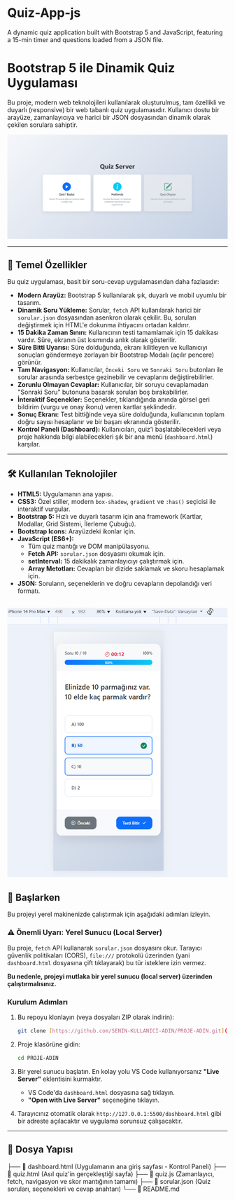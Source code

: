 # Quiz-App-js
A dynamic quiz application built with Bootstrap 5 and JavaScript, featuring a 15-min timer and questions loaded from a JSON file.
# Bootstrap 5 ile Dinamik Quiz Uygulaması

Bu proje, modern web teknolojileri kullanılarak oluşturulmuş, tam özellikli ve duyarlı (responsive) bir web tabanlı quiz uygulamasıdır. Kullanıcı dostu bir arayüze, zamanlayıcıya ve harici bir JSON dosyasından dinamik olarak çekilen sorulara sahiptir.

![Quiz Uygulaması Ekran Görüntüsü](dashboard.png)

---

## 🚀 Temel Özellikler

Bu quiz uygulaması, basit bir soru-cevap uygulamasından daha fazlasıdır:

* **Modern Arayüz:** Bootstrap 5 kullanılarak şık, duyarlı ve mobil uyumlu bir tasarım.
* **Dinamik Soru Yükleme:** Sorular, `fetch` API kullanılarak harici bir `sorular.json` dosyasından asenkron olarak çekilir. Bu, soruları değiştirmek için HTML'e dokunma ihtiyacını ortadan kaldırır.
* **15 Dakika Zaman Sınırı:** Kullanıcının testi tamamlamak için 15 dakikası vardır. Süre, ekranın üst kısmında anlık olarak gösterilir.
* **Süre Bitti Uyarısı:** Süre dolduğunda, ekranı kilitleyen ve kullanıcıyı sonuçları göndermeye zorlayan bir Bootstrap Modalı (açılır pencere) görünür.
* **Tam Navigasyon:** Kullanıcılar, `Önceki Soru` ve `Sonraki Soru` butonları ile sorular arasında serbestçe gezinebilir ve cevaplarını değiştirebilirler.
* **Zorunlu Olmayan Cevaplar:** Kullanıcılar, bir soruyu cevaplamadan "Sonraki Soru" butonuna basarak soruları boş bırakabilirler.
* **İnteraktif Seçenekler:** Seçenekler, tıklandığında anında görsel geri bildirim (vurgu ve onay ikonu) veren kartlar şeklindedir.
* **Sonuç Ekranı:** Test bittiğinde veya süre dolduğunda, kullanıcının toplam doğru sayısı hesaplanır ve bir başarı ekranında gösterilir.
* **Kontrol Paneli (Dashboard):** Kullanıcıları, quiz'i başlatabilecekleri veya proje hakkında bilgi alabilecekleri şık bir ana menü (`dashboard.html`) karşılar.

---

## 🛠️ Kullanılan Teknolojiler

* **HTML5:** Uygulamanın ana yapısı.
* **CSS3:** Özel stiller, modern `box-shadow`, `gradient` ve `:has()` seçicisi ile interaktif vurgular.
* **Bootstrap 5:** Hızlı ve duyarlı tasarım için ana framework (Kartlar, Modallar, Grid Sistemi, İlerleme Çubuğu).
* **Bootstrap Icons:** Arayüzdeki ikonlar için.
* **JavaScript (ES6+):**
    * Tüm quiz mantığı ve DOM manipülasyonu.
    * **Fetch API:** `sorular.json` dosyasını okumak için.
    * **setInterval:** 15 dakikalık zamanlayıcıyı çalıştırmak için.
    * **Array Metotları:** Cevapları bir dizide saklamak ve skoru hesaplamak için.
* **JSON:** Soruların, seçeneklerin ve doğru cevapların depolandığı veri formatı.

![Quiz Uygulaması Ekran Görüntüsü](mobil-test.png)
---

## 🏁 Başlarken

Bu projeyi yerel makinenizde çalıştırmak için aşağıdaki adımları izleyin.

### ⚠️ Önemli Uyarı: Yerel Sunucu (Local Server)

Bu proje, `fetch` API kullanarak `sorular.json` dosyasını okur. Tarayıcı güvenlik politikaları (CORS), `file:///` protokolü üzerinden (yani `dashboard.html` dosyasına çift tıklayarak) bu tür isteklere izin vermez.

**Bu nedenle, projeyi mutlaka bir yerel sunucu (local server) üzerinden çalıştırmalısınız.**

### Kurulum Adımları

1.  Bu repoyu klonlayın (veya dosyaları ZIP olarak indirin):
    ```bash
    git clone [https://github.com/SENIN-KULLANICI-ADIN/PROJE-ADIN.git](https://github.com/SENIN-KULLANICI-ADIN/PROJE-ADIN.git)
    ```

2.  Proje klasörüne gidin:
    ```bash
    cd PROJE-ADIN
    ```

3.  Bir yerel sunucu başlatın. En kolay yolu VS Code kullanıyorsanız **"Live Server"** eklentisini kurmaktır.
    * VS Code'da `dashboard.html` dosyasına sağ tıklayın.
    * **"Open with Live Server"** seçeneğine tıklayın.

4.  Tarayıcınız otomatik olarak `http://127.0.0.1:5500/dashboard.html` gibi bir adreste açılacaktır ve uygulama sorunsuz çalışacaktır.

---

## 📁 Dosya Yapısı
├── 📄 dashboard.html (Uygulamanın ana giriş sayfası - Kontrol Paneli) 
├── 📄 quiz.html (Asıl quiz'in gerçekleştiği sayfa) 
├── 📄 quiz.js (Zamanlayıcı, fetch, navigasyon ve skor mantığının tamamı) 
├── 📄 sorular.json (Quiz soruları, seçenekleri ve cevap anahtarı) 
└── 📄 README.md
